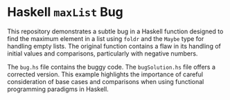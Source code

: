 # Haskell `maxList` Bug
This repository demonstrates a subtle bug in a Haskell function designed to find the maximum element in a list using `foldr` and the `Maybe` type for handling empty lists.  The original function contains a flaw in its handling of initial values and comparisons, particularly with negative numbers.

The `bug.hs` file contains the buggy code.  The `bugSolution.hs` file offers a corrected version.  This example highlights the importance of careful consideration of base cases and comparisons when using functional programming paradigms in Haskell.